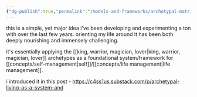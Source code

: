 ```yaml
---
{"dg-publish":true,"permalink":"/models-and-frameworks/archetypal-matrix/","tags":["alchemy","🌿","framework"],"created":"2024-03-29T19:01:57.398-03:00","updated":"2024-07-23T01:54:21.357-03:00"}
---
```


this is a simple, yet major idea i've been developing and experimenting a ton with over the last few years. orienting my life around it has been both deeply nourishing and immensely challenging.

it's essentially applying the [[king, warrior, magician, lover\|king, warrior, magician, lover]] archetypes as a foundational system/framework for [[concepts/self-management\|self]]/[[concepts/life management\|life management]].

i introduced it in this post - https://c4ss1us.substack.com/p/archetypal-living-as-a-system-and